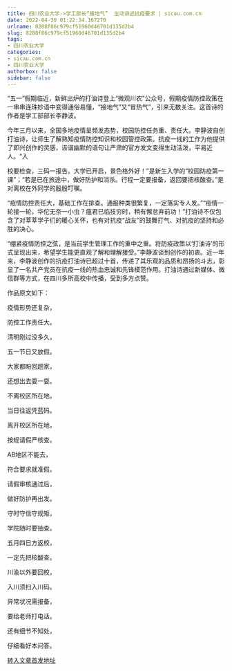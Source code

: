 ```yaml
---
title: 四川农业大学->学工部长“接地气”  生动讲述抗疫要求 | sicau.com.cn
date: 2022-04-30 01:22:34.167270
urlname: 8288f86c979cf51960d46701d135d2b4
slug: 8288f86c979cf51960d46701d135d2b4
tags: 
- 四川农业大学
categories:
- sicau.com.cn
- 四川农业大学
authorbox: false
sidebar: false
---
```

“五一”假期临近，新鲜出炉的打油诗登上“微观川农”公众号，假期疫情防控政策在一串串连珠妙语中变得通俗易懂，“接地气”又“冒热气”，引来无数关注。这首诗的作者是学工部部长李静波。

今年三月以来，全国多地疫情呈频发态势，校园防控任务重、责任大。李静波自创打油诗，让师生了解熟知疫情防控知识和校园管控政策。抗疫一线的工作为他提供了即兴创作的灵感，诙谐幽默的语句让严肃的官方发文变得生动活泼，平易近人。“入
<!--more-->
校要检查，三码一报告。大学已开启，景色格外好！”是新生入学的“校园防疫第一课”；“若是已在旅途中，做好防护和消杀。行程一定要报备，返回要把核酸查。”是对离校在外同学的殷殷叮嘱。

“疫情防控责任大，基础工作在排查。通报种类很繁复，一定落实专人发。”“疫情一轮接一轮，华佗无奈一小虫？瘟君已临技穷时，稍有懈怠弃前功！”打油诗不仅包含了对莘莘学子们的暖心关怀，也有对抗疫“战友”的鼓舞打气、对抗疫的坚持和必胜的决心。

“绷紧疫情防控之弦，是当前学生管理工作的重中之重。将防疫政策以‘打油诗’的形式呈现出来，希望学生能更直观了解和理解接受。”李静波谈到创作的初衷。近一年来，李静波创作的抗疫打油诗已超过十首，传递了其乐观的品质和昂扬的斗志，彰显了一名共产党员在抗疫一线的热血忠诚和先锋模范作用。打油诗通过新媒体、微信群等方式，在四川多所高校中传播，受到多方点赞。

作品原文如下：

疫情形势还复杂，

防控工作责任大。

清明刚过没多久，

五一节日又放假。

大家都盼回趟家，

还想出去耍一耍。

不离校区所在地，

当日往返凭蓝码。

离开校区所在地，

按规请假严核查。

AB地区不能去，

符合要求就准假。

请假审核通过后，

做好防护再出发。

守时守信守规矩，

学院随时要抽查。

五月四日方返校，

一定先把核酸查。

川渝以外要回校，

入川须扫入川码。

异常状况需报备，

要给老师打电话。

还有细节不知处，

仔细看好本问答。



[转入文章首发地址](https://news.sicau.edu.cn/info/1078/67601.htm)